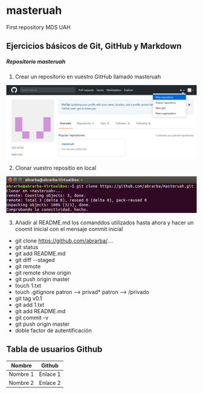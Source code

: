 # masteruah
First repository MDS UAH
## Ejercicios básicos de Git, GitHub y Markdown
##### Repositorio masteruah
1) Crear un repositorio en vuestro GitHub llamado masteruah
<!---
Opción 1
Llamada a una imágen mediante referencia relativa al directorio del repositorio donde está guardada
-->

![CreaciónRepositorio](assets/NewRepository.PNG)


2) Clonar vuestro repositio en local
<!---
Opción 2
-->

<img alt="Clonación_Repositorio" src="assets/CloneRepository.PNG">

3) Añadir al README.md los comanddos utilizados hasta ahora y hacer un coomit inicial con el mensaje commit inicial

* git clone https://github.com/abrarba/....
* git status
* git add README.md
* git diff --staged
* git remote
* git remote show origin
* git push origin master
* touch 1.txt
* touch .gitignore
patron --> privad*
patron --> /privado
* git tag v0.1
* git add 1.txt
* git add README.md
* git commit -v
* git push origin master
* doble factor de autentificación

## Tabla de usuarios Github

| Nombre        | Github        |
| ------------- | ------------- |
| Nombre 1      | Enlace 1      |
| Nombre 2      | Enlace 2      |
